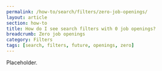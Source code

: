```yaml
---
permalink: /how-to/search/filters/zero-job-openings/
layout: article
section: how-to
title: How do I see search filters with 0 job openings?
breadcrumb: Zero job openings
category: Filters
tags: [search, filters, future, openings, zero]
---
```


Placeholder.
